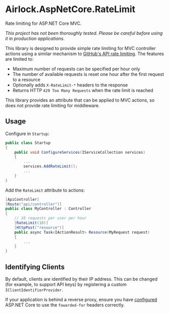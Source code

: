 Airlock.AspNetCore.RateLimit
============================

Rate limiting for ASP.NET Core MVC.

_This project has not been thoroughly tested. Please be careful before using it in production
applications._

This library is designed to provide simple rate limiting for MVC controller actions using a similar
mechanism to [GitHub's API rate limiting](https://developer.github.com/v3/#rate-limiting). The
features are limited to:

- Maximum number of requests can be specified per hour only
- The number of available requests is reset one hour after the first request to a resource
- Optionally adds `X-RateLimit-*` headers to the response
- Returns HTTP `429 Too Many Requests` when the rate limit is reached

This library provides an attribute that can be applied to MVC actions, so does not provide rate
limiting for middleware.

## Usage

Configure in `Startup`:

```csharp
public class Startup
{
    public void ConfigureServices(IServiceCollection services)
    {
        ...
        services.AddRateLimit();
        ...
    }
}
```

Add the `RateLimit` attribute to actions:

```csharp
[ApiController]
[Route("api/controller")]
public class MyController : Controller
{
    // 10 requests per user per hour
    [RateLimit(10)]
    [HttpPost("resource")]
    public async Task<IActionResult> Resource(MyRequest request)
    {
        ...
    }
}
```

## Identifying Clients

By default, clients are identified by their IP address. This can be changed (for example, to
support API keys) by registering a custom `IClientIdentifierProvider`.

If your application is behind a reverse proxy, ensure you have
[configured](https://docs.microsoft.com/en-us/aspnet/core/host-and-deploy/proxy-load-balancer?view=aspnetcore-2.1)
ASP.NET Core to use the `fowarded-for` headers correctly.
